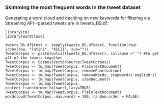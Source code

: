 
### Skimming the most frequent words in the tweet dataset

Generating a word cloud and deciding on new keywords for filtering via Streaming API--parsed tweets are in tweets_BS.df:


```
library(tm)
library(wordcloud)

tweets_BS.df$text <- sapply(tweets_BS.df$text, function(row) iconv(row, "latin1", "ASCII", sub=""))
TweetCorpus <- paste(unlist(tweets_BS.df$text), collapse =" ") #to get all of the tweets together
TweetCorpus <- Corpus(VectorSource(TweetCorpus))
TweetCorpus <- tm_map(TweetCorpus, PlainTextDocument)
TweetCorpus <- tm_map(TweetCorpus, removePunctuation)
TweetCorpus <- tm_map(TweetCorpus, removeWords, stopwords('english'))
TweetCorpus <- tm_map(TweetCorpus, stemDocument)
TweetCorpus <- tm_map(TweetCorpus, content_transformer(tolower),lazy=TRUE)
TweetCorpus <- tm_map(TweetCorpus, PlainTextDocument)
wordcloud(TweetCorpus, max.words = 100, random.order = FALSE)

```
